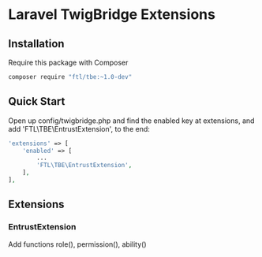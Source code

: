 # Laravel TwigBridge Extensions

## Installation

Require this package with Composer

```bash
composer require "ftl/tbe:~1.0-dev"
```

## Quick Start

Open up config/twigbridge.php and find the enabled key at extensions, and add 'FTL\TBE\EntrustExtension', to the end:
```php
'extensions' => [
    'enabled' => [
        ...
        'FTL\TBE\EntrustExtension',
    ],
],
```

## Extensions

### EntrustExtension

Add functions role(), permission(), ability()

